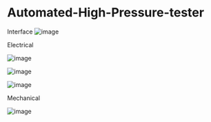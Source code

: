 # Automated-High-Pressure-tester


Interface
![image](https://github.com/salmanhaider93/Automated-High-Pressure-tester/assets/36808172/2f9eee6a-12ee-490b-a6e2-ce4b28529a28)



Electrical 

![image](https://github.com/salmanhaider93/Automated-High-Pressure-tester/assets/36808172/1fceb11b-b932-4b5e-ba24-990b1ad442f6)


![image](https://github.com/salmanhaider93/Automated-High-Pressure-tester/assets/36808172/71b1b247-c1c4-4d96-ba72-d3749eac1f1a)


![image](https://github.com/salmanhaider93/Automated-High-Pressure-tester/assets/36808172/593e0c5e-854a-444e-872f-3e808a04839d)




Mechanical

![image](https://github.com/salmanhaider93/Automated-High-Pressure-tester/assets/36808172/4e8928c1-08f2-478a-998f-76c310db1217)
